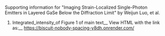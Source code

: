 Supporting information for "Imaging Strain-Localized Single-Photon Emitters in Layered GaSe Below the Diffraction Limit" by Weijun Luo, et al.

1. Integrated_intensity_of Figure 1 of main text__
View HTML with the link as:__
https://biscuit-nobody-spacing-y8dh.onrender.com/


